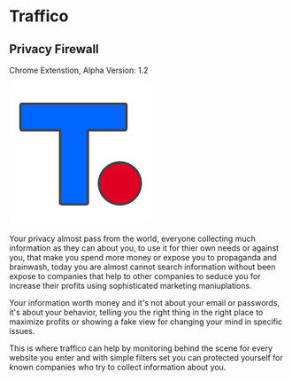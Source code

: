 # Traffico
## Privacy Firewall
Chrome Extenstion, 
Alpha Version: 1.2

![alt text](https://raw.githubusercontent.com/proxytype/Traffico/master/assets/logo-256.png)

Your privacy almost pass from the world, everyone collecting much information as they can about you, to use it for thier own needs or against you, that make you spend more money or expose you to propaganda and brainwash, today you are almost cannot search information without been expose to companies that help to other companies to seduce you for increase their profits using sophisticated marketing maniuplations.

Your information worth money and it's not about your email or passwords, it's about your behavior, telling you the right thing in the right place to maximize profits or showing a fake view for changing your mind in specific issues.

This is where traffico can help by monitoring behind the scene for every website you enter and with simple filters set you can protected yourself for known companies who try to collect information about you.
